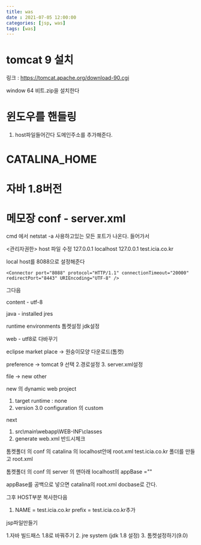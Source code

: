 ```yaml
---
title: was
date : 2021-07-05 12:00:00
categories: [jsp, was]
tags: [was]
---
```


# tomcat 9 설치


링크 :  https://tomcat.apache.org/download-90.cgi

window 64 비트.zip을 설치한다


# 윈도우를 핸들링  
  
1. host파일들어간다
도메인주소를 추가해준다.



# CATALINA_HOME


# 자바 1.8버전

  
# 메모장 conf - server.xml

cmd 에서 netstat -a 
사용하고있는 모든 포트가 나온다.
들어가서


<관리자권한>
host 파일 수정 
127.0.0.1       localhost
127.0.0.1	      test.icia.co.kr


local host를 8088으로 설정해준다

```
<Connector port="8088" protocol="HTTP/1.1" connectionTimeout="20000" redirectPort="8443" URIEncoding="UTF-8" />
```


그다음

content - utf-8

java - installed jres


runtime environments 톰켓설정
jdk설정


web - utf8로 다바꾸기


eclipse market place -> 원숭이모양 다운로드(톰켓)

preference -> tomcat 9 선택
		2.경로설정
		3. server.xml설정

file -> new other


new 의 dynamic web project 
1. target runtime : none
2. version 3.0
configuration 의 custom

next
1. src\main\webapp\WEB-INF\classes
2. generate web.xml 반드시체크


톰켓폴더 의 conf 의 catalina 의 localhost안에 root.xml
	test.icia.co.kr 폴더를 만들고 root.xml


톰켓폴더 의 conf 의 server 의 맨아래 localhost의 appBase =""

appBase를 공백으로 넣으면 catalina의 root.xml docbase로 간다.


그후 HOST부분 복사한다음

1. NAME = test.icia.co.kr
prefix = test.icia.co.kr추가




jsp파일만들기

1.자바 빌드패스 
	1.8로 바꿔주기
2. jre system (jdk 1.8 설정)
3. 톰켓설정하기(9.0)




